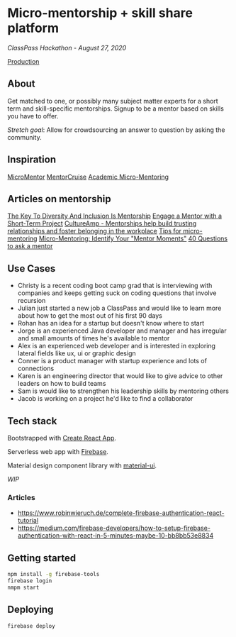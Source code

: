 # Micro-mentorship + skill share platform

_ClassPass Hackathon - August 27, 2020_

[Production](https://micro-mentor-match.web.app)

## About

Get matched to one, or possibly many subject matter experts for a short term and skill-specific mentorships. Signup to be a mentor based on skills you have to offer.

_Stretch goal_: Allow for crowdsourcing an answer to question by asking the community.

## Inspiration

[MicroMentor](https://www.micromentor.org/)
[MentorCruise](https://mentorcruise.com/)
[Academic Micro-Mentoring](https://smhs.gwu.edu/cfe/career-development/mentoring-resources/micro-mentoring)

## Articles on mentorship

[The Key To Diversity And Inclusion Is Mentorship](https://www.forbes.com/sites/janicegassam/2019/09/26/the-key-to-diversity-and-inclusion-is-mentorship/#59143e057fbd)
[Engage a Mentor with a Short-Term Project](https://hbr.org/2014/02/engage-a-mentor-with-a-short-term-project)
[CultureAmp - Mentorships help build trusting relationships and foster belonging in the workplace](https://hello.cultureamp.com/hubfs/1703-Belonging/Culture-Amp_6-ways-to-foster-belonging.pdf)
[Tips for micro-mentoring](https://www.geteverwise.com/mentoring/in-for-the-short-haul-5-tips-for-micro-mentoring/)
[Micro-Mentoring: Identify Your "Mentor Moments"](https://www.linkedin.com/pulse/micro-mentoring-identify-your-mentor-moments-cecilia-sepp-cae)
[40 Questions to ask a mentor](https://www.forbes.com/sites/jomiller/2018/03/25/40-questions-to-ask-a-mentor/#1c735c40261b)

## Use Cases

* Christy is a recent coding boot camp grad that is interviewing with companies and keeps getting suck on coding questions that involve recursion
* Julian just started a new job a ClassPass and would like to learn more about how to get the most out of his first 90 days
* Rohan has an idea for a startup but doesn't know where to start
* Jorge is an experienced Java developer and manager and has irregular and small amounts of times he's available to mentor
* Alex is an experienced web developer and is interested in exploring lateral fields like ux, ui or graphic design
* Conner is a product manager with startup experience and lots of connections
* Karen is an engineering director that would like to give advice to other leaders on how to build teams
* Sam is would like to strengthen his leadership skills by mentoring others
* Jacob is working on a project he'd like to find a collaborator

## Tech stack

Bootstrapped with [Create React App](https://github.com/facebook/create-react-app).

Serverless web app with [Firebase](https://firebase.google.com/).

Material design component library with [material-ui](https://material-ui.com/).

_WIP_

### Articles

* https://www.robinwieruch.de/complete-firebase-authentication-react-tutorial
* https://medium.com/firebase-developers/how-to-setup-firebase-authentication-with-react-in-5-minutes-maybe-10-bb8bb53e8834

## Getting started

```bash
npm install -g firebase-tools
firebase login
nmpm start
```

## Deploying

```bash
firebase deploy
```
